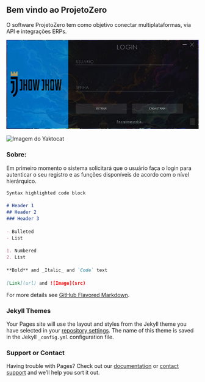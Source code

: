 ## Bem vindo ao ProjetoZero

O software ProjetoZero tem como objetivo conectar multiplataformas, via API e integrações ERPs.

![Image de Login](https://github.com/JhonkBR/ProjetoZero/blob/master/teste/Icones/LoginImg.png)

![Imagem do Yaktocat](https://octodex.github.com/images/yaktocat.png)

### Sobre: 

Em primeiro momento o sistema solicitará que o usuário faça o login para autenticar o seu registro e as funções disponíveis de acordo com o nível hierárquico.





```markdown
Syntax highlighted code block

# Header 1
## Header 2
### Header 3

- Bulleted
- List

1. Numbered
2. List

**Bold** and _Italic_ and `Code` text

[Link](url) and ![Image](src)
```

For more details see [GitHub Flavored Markdown](https://guides.github.com/features/mastering-markdown/).

### Jekyll Themes

Your Pages site will use the layout and styles from the Jekyll theme you have selected in your [repository settings](https://github.com/JhonkBR/ProjetoZero/settings). The name of this theme is saved in the Jekyll `_config.yml` configuration file.

### Support or Contact

Having trouble with Pages? Check out our [documentation](https://help.github.com/categories/github-pages-basics/) or [contact support](https://github.com/contact) and we’ll help you sort it out.
